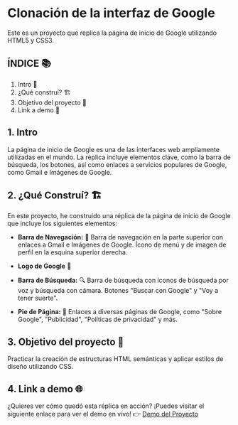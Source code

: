 # Clonación de la interfaz de Google 
Este es un proyecto que replica la página de inicio de Google utilizando HTML5 y CSS3.

## **ÍNDICE** 📚
1. Intro 🚀
2. ¿Qué construí? 🏗️
3. Objetivo del proyecto 📖
4. Link a demo 👀

## 1. Intro
La página de inicio de Google es una de las interfaces web ampliamente utilizadas en el mundo. La réplica incluye elementos clave, como la barra de búsqueda, los botones, así como enlaces a servicios populares de Google, como Gmail e Imágenes de Google. 

## 2. ¿Qué Construí? 🏗️
En este proyecto, he construido una réplica de la página de inicio de Google que incluye los siguientes elementos:

* **Barra de Navegación:** 🚀 Barra de navegación en la parte superior con enlaces a Gmail e Imágenes de Google. Ícono de menú y de imagen de perfil en la esquina superior derecha.

* **Logo de Google** 🌟

* **Barra de Búsqueda:** 🔍 Barra de búsqueda con íconos de búsqueda por voz y búsqueda con cámara. Botones "Buscar con Google" y "Voy a tener suerte".

* **Pie de Página:** 📝 Enlaces a diversas páginas de Google, como "Sobre Google", "Publicidad", "Políticas de privacidad" y más.

## 3. Objetivo del proyecto 📖 
Practicar la creación de estructuras HTML semánticas y aplicar estilos de diseño utilizando CSS.

## 4. Link a demo 🌐
¿Quieres ver cómo quedó esta réplica en acción? ¡Puedes visitar el siguiente enlace para ver el demo en vivo!
👉 [Demo del Proyecto](https://tudominio.com/proyecto-demo)
